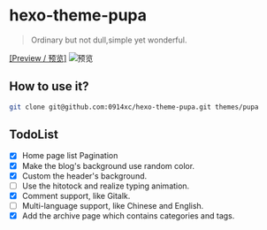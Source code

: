 # hexo-theme-pupa
> Ordinary but not dull,simple yet wonderful.

[[Preview / 预览]](https://cdn.jsdelivr.net/gh/wxc0914/image/0da3fd62d5d3038a7c57885e279884db.png)
![预览](https://cdn.jsdelivr.net/gh/wxc0914/image/0da3fd62d5d3038a7c57885e279884db.png)

## How to use it?

```bash
git clone git@github.com:0914xc/hexo-theme-pupa.git themes/pupa
```

## TodoList
- [x] Home page list Pagination
- [x] Make the blog's background use random color.
- [x] Custom the header's background.
- [ ] Use the hitotock and realize typing animation.
- [x] Comment support, like Gitalk. 
- [ ] Multi-language support, like Chinese and English.
- [x] Add the archive page which contains categories and tags.
